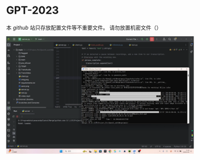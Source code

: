 # GPT-2023
本 $github$ 站只存放配置文件等不重要文件。
请勿放置机密文件（）

[![Demo](https://github.com/bigmurmur/GPT-2023/blob/main/DemoFiles/surface.png)](https://github.com/bigmurmur/GPT-2023/blob/main/DemoFiles/version-24-2-26.mp4)